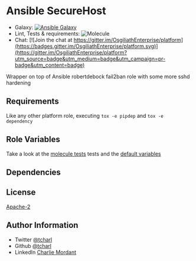 Ansible SecureHost
=========

* Galaxy: [![Ansible Galaxy](https://img.shields.io/badge/galaxy-tcharl.fail2ban-660198.svg?style=flat)](https://galaxy.ansible.com/tcharl/fail2ban)
* Lint, Tests & requirements: ![Molecule](https://github.com/OsgiliathEnterprise/fail2ban/workflows/Molecule/badge.svg)
* Chat: [![Join the chat at https://gitter.im/OsgiliathEnterprise/platform](https://badges.gitter.im/OsgiliathEnterprise/platform.svg)](https://gitter.im/OsgiliathEnterprise/platform?utm_source=badge&utm_medium=badge&utm_campaign=pr-badge&utm_content=badge)

Wrapper on top of Ansible robertdebock fail2ban role with some more sshd hardening

Requirements
------------

Like any other platform role, executing `tox -e pipdep` and `tox -e dependency` 

Role Variables
--------------

Take a look at the [molecule tests](./molecule/default/converge.yml) tests and the [default variables](./defaults/main.yml)

Dependencies
------------

License
-------

[Apache-2](https://www.apache.org/licenses/LICENSE-2.0)

Author Information
------------------

* Twitter [@tcharl](https://twitter.com/Tcharl)
* Github [@tcharl](https://github.com/Tcharl)
* LinkedIn [Charlie Mordant](https://www.linkedin.com/in/charlie-mordant-51796a97/)

